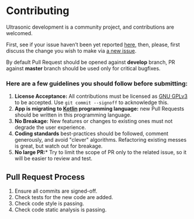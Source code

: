 # Contributing

Ultrasonic development is a community project, and contributions are welcomed.

First, see if your issue haven’t been yet reported [here](https://github.com/ultrasonic/ultrasonic/issues),
then, please, first discuss the change you wish to make via [a new issue](https://github.com/ultrasonic/ultrasonic/issues/new).

By default Pull Request should be opened against **develop** branch, PR against **master** branch should be used only
 for critical bugfixes.

### Here are a few guidelines you should follow before submitting:
1. **License Acceptance:** All contributions must be licensed as [GNU GPLv3](LICENSE) to be accepted. 
Use `git commit --signoff` to acknowledge this.
2. **App is migrating to [Kotlin](https://kotlinlang.org/) programming language:** new Pull Requests
should be written in this programming language.
3. **No Breakage:** New features or changes to existing ones must not degrade the user experience. 
4. **Coding standards** best-practices should be followed, comment generously, and avoid "clever" algorithms. 
Refactoring existing messes is great, but watch out for breakage.
5. **No large PR:*** Try to limit the scope of PR only to the related issue, so it will be easier to review
and test.

## Pull Request Process

1. Ensure all commits are signed-off.
2. Check tests for the new code are added.
3. Check code style is passing.
4. Check code static analysis is passing.
